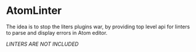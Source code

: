 AtomLinter
==========
The idea is to stop the liters plugins war, by providing top level api for linters to parse and display errors in Atom editor.

*LINTERS ARE NOT INCLUDED*